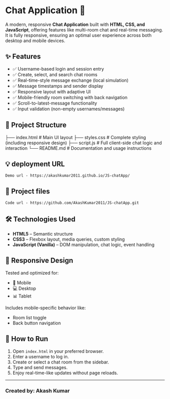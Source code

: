 # Chat Application 💬

A modern, responsive **Chat Application** built with **HTML, CSS, and JavaScript**, offering features like multi-room chat and real-time messaging. It is fully responsive, ensuring an optimal user experience across both desktop and mobile devices.

## ✨ Features

- ✅ Username-based login and session entry
- ✅ Create, select, and search chat rooms
- ✅ Real-time-style message exchange (local simulation)
- ✅ Message timestamps and sender display
- ✅ Responsive layout with adaptive UI
- ✅ Mobile-friendly room switching with back navigation
- ✅ Scroll-to-latest-message functionality
- ✅ Input validation (non-empty usernames/messages)

## 📁 Project Structure

├── index.html # Main UI layout
├── styles.css # Complete styling (including responsive design)
├── script.js # Full client-side chat logic and interaction
└── README.md # Documentation and usage instructions

## 💡 deployment URL
    Demo url - https://akashkumar2011.github.io/JS-chatApp/

## 📁 Project files
    Code url - https://github.com/AkashKumar2011/JS-chatApp.git


## 🛠 Technologies Used

- **HTML5** – Semantic structure
- **CSS3** – Flexbox layout, media queries, custom styling
- **JavaScript (Vanilla)** – DOM manipulation, chat logic, event handling

## 📱 Responsive Design

Tested and optimized for:
- 📱 Mobile
- 💻 Desktop
- 📊 Tablet

Includes mobile-specific behavior like:
- Room list toggle
- Back button navigation

## 🚀 How to Run

1. Open `index.html` in your preferred browser.
2. Enter a username to log in.
3. Create or select a chat room from the sidebar.
4. Type and send messages.
5. Enjoy real-time-like updates without page reloads.
---

### Created by: Akash Kumar

